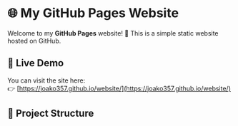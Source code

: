 # 🌐 My GitHub Pages Website

Welcome to my **GitHub Pages** website! 🚀 This is a simple static website hosted on GitHub.

## 📍 Live Demo
You can visit the site here:  
👉 [https://joako357.github.io/website/](https://joako357.github.io/website/)

## 📁 Project Structure
